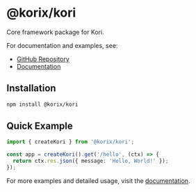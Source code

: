 # @korix/kori

Core framework package for Kori.

For documentation and examples, see:
- [GitHub Repository](https://github.com/bufferings/kori)
- [Documentation](https://bufferings.github.io/kori)

## Installation

```bash
npm install @korix/kori
```

## Quick Example

```typescript
import { createKori } from '@korix/kori';

const app = createKori().get('/hello', (ctx) => {
  return ctx.res.json({ message: 'Hello, World!' });
});
```

For more examples and detailed usage, visit the [documentation](https://bufferings.github.io/kori).
